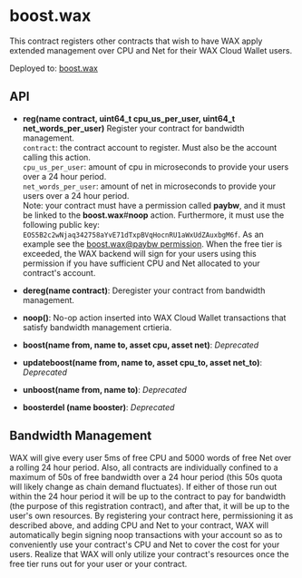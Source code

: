 # boost.wax

This contract registers other contracts that wish to have WAX apply extended management over CPU and Net for their WAX Cloud Wallet users.

Deployed to: [boost.wax](https://wax.bloks.io/account/boost.wax)


## API

* **reg(name contract, uint64_t cpu_us_per_user, uint64_t net_words_per_user)**
   Register your contract for bandwidth management.  
   `contract`: the contract account to register. Must also be the account calling this action.  
   `cpu_us_per_user`: amount of cpu in microseconds to provide your users over a 24 hour period.  
   `net_words_per_user`: amount of net in microseconds to provide your users over a 24 hour period.  
    Note: your contract must have a permission called **paybw**, and it must be linked to the **boost.wax**#**noop** action. Furthermore, it must use the following public key: `EOS5B2c2wNjaq342758aYvE71dTxpBVqHocnRU1aWxUdZAuxbgM6f`. As an example see the [boost.wax@paybw permission](https://wax.bloks.io/account/boost.wax#keys). When the free tier is exceeded, the WAX backend will sign for your users using this permission if you have sufficient CPU and Net allocated to your contract's account.
   
* **dereg(name contract)**: 
   Deregister your contract from bandwidth management.  
   
* **noop()**: 
   No-op action inserted into WAX Cloud Wallet transactions that satisfy bandwidth management crtieria.  

* **boost(name from, name to, asset cpu, asset net)**: *Deprecated*
* **updateboost(name from, name to, asset cpu_to, asset net_to)**: *Deprecated*
* **unboost(name from, name to)**: *Deprecated*
* **boosterdel (name booster)**: *Deprecated*

## Bandwidth Management

WAX will give every user 5ms of free CPU and 5000 words of free Net over a rolling 24 hour period. Also, all contracts are individually confined to a maximum of 50s of free bandwidth over a 24 hour period (this 50s quota will likely change as chain demand fluctuates). If either of those run out within the 24 hour period it will be up to the contract to pay for bandwidth (the purpose of this registration contract), and after that, it will be up to the user's own resources. By registering your contract here, permissioning it as described above, and adding CPU and Net to your contract, WAX will automatically begin signing noop transactions with your account so as to conveniently use your contract's CPU and Net to cover the cost for your users. Realize that WAX will only utilize your contract's resources once the free tier runs out for your user or your contract.